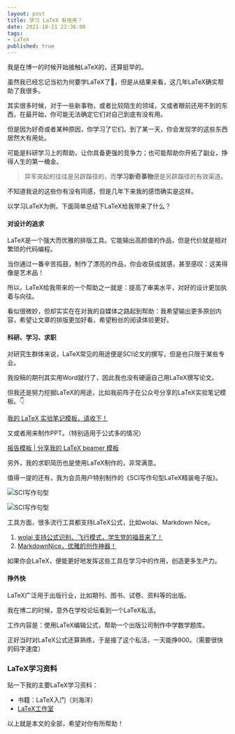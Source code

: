```yaml
---
layout: post
title: 学习 LaTeX 有啥用？
date: 2021-10-21 22:36:00
tags: 
- LaTeX
published: true
---
```




我是在博一的时候开始接触LaTeX的，还算挺早的。

虽然我已经忘记当初为何要学LaTeX了🤭，但是从结果来看，这几年LaTeX确实帮助了我很多。

其实很多时候，对于一些新事物，或者比较陌生的领域，又或者眼前还用不到的东西，在最开始，你可能无法确定它们对自己到底有没有用。

但是因为好奇或者某种原因，你学习了它们。到了某一天，你会发现学的这些东西居然大有用处。

可能是科研学习上的帮助，让你具备更强的竞争力；也可能帮助你开拓了副业，挣得人生的第一桶金。

> 异军突起的往往是另辟蹊径的，而**学习新奇事物**便是另辟蹊径的有效渠道。

不知道我说的这些你有没有同感，但是几年下来我的感悟确实是这样。

以学习LaTeX为例，下面简单总结下LaTeX给我带来了什么？

#### 对设计的追求

LaTeX是一个强大而优雅的排版工具。它能输出高颜值的作品，但是代价就是相对繁琐的代码编程。

当你通过一番辛苦捣鼓，制作了漂亮的作品，你会收获成就感，甚至感叹：这美得像是艺术品！

所以，LaTeX给我带来的一个帮助之一就是：提高了审美水平，对好的设计更加执着与向往。

看似很微妙，但却实实在在对我的自媒体之路起到帮助：我希望输出更多原创内容，希望让文章的排版更加好看，希望粉丝的阅读体验更好。


#### 科研、学习、求职

对研究生群体来说，LaTeX常见的用途便是SCI论文的撰写，但是也只限于某些专业。

我投稿的期刊其实用Word就行了，因此我也没有硬逼自己用LaTeX撰写论文。

但我还是努力挖掘LaTeX的用途，比如我前阵子在公众号分享的LaTeX实验笔记模板。👇

[我的 LaTeX 实验笔记模板，请收下！](https://mp.weixin.qq.com/s/h_KoN4gZeLSqaOB6O0BvmA)

又或者用来制作PPT。（特别适用于公式多的情况）

[报告模板 \|  分享我的 LaTeX beamer 模板](https://mp.weixin.qq.com/s/o3D9AqxA6YTaIFOXrfq6mw)

另外，我的求职简历也是使用LaTeX制作的，非常满意。

值得一提的还有，我为会员用户特别制作的《SCI写作句型LaTeX精装电子版》。

![SCI写作句型](https://gitee.com/qnscholar/figurebed/raw/master/img/20211021212707.jpg)

![SCI写作句型](https://gitee.com/qnscholar/figurebed/raw/master/img/20211021212443.jpg)

工具方面，很多流行工具都支持LaTeX公式，比如wolai、Markdown Nice。

1. [wolai 支持公式识别、飞行模式，学生党的福音来了！](https://mp.weixin.qq.com/s/N7on2FjuHfYZZS_4jJNGjg)
2. [MarkdownNice，优雅的创作神器！](https://mp.weixin.qq.com/s/czR9hcRuX3WfHiEE4yGfcg)

如果你会LaTeX，便能更好地发挥这些工具在学习中的作用，创造更多生产力。

#### 挣外快

LaTeX广泛用于出版行业，比如期刊、图书、试卷、资料等的出版。

我在博二的时候，意外在学校论坛看到一个LaTeX私活。

工作内容是：使用LaTeX编辑公式，帮助一个出版公司制作中学数学题库。

正好当时对LaTeX公式还算熟练，于是接了这个私活，一天能挣900。（需要很快的码字速度）


### LaTeX学习资料

贴一下我的主要LaTeX学习资料：

- 书籍：LaTeX入门（刘海洋）
- [LaTeX工作室](https://www.latexstudio.net "LaTeX工作室")

以上就是本文的全部，希望对你有所帮助！
